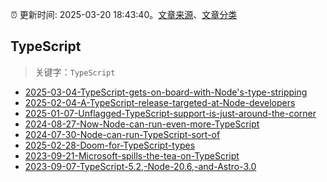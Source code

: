 :alarm_clock: 更新时间: 2025-03-20 18:43:40。[文章来源](/README.md)、[文章分类](/TAGS.md)

## TypeScript


> 关键字：`TypeScript`



- [2025-03-04-TypeScript-gets-on-board-with-Node's-type-stripping](https://nodeweekly.com/issues/568) 
- [2025-02-04-A-TypeScript-release-targeted-at-Node-developers](https://nodeweekly.com/issues/565) 
- [2025-01-07-Unflagged-TypeScript-support-is-just-around-the-corner](https://nodeweekly.com/issues/561) 
- [2024-08-27-Now-Node-can-run-even-more-TypeScript](https://nodeweekly.com/issues/545) 
- [2024-07-30-Node-can-run-TypeScript-sort-of](https://nodeweekly.com/issues/542) 
- [2025-02-28-Doom-for-TypeScript-types](https://javascriptweekly.com/issues/725) 
- [2023-09-21-Microsoft-spills-the-tea-on-TypeScript](https://javascriptweekly.com/issues/655) 
- [2023-09-07-TypeScript-5.2,-Node-20.6,-and-Astro-3.0](https://javascriptweekly.com/issues/653) 
